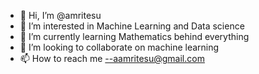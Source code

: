 - 👋 Hi, I’m @amritesu
- 👀 I’m interested in Machine Learning and Data science
- 🌱 I’m currently learning Mathematics behind everything
- 💞️ I’m looking to collaborate on machine learning
- 📫 How to reach me --aamritesu@gmail.com

<!---
amritesu/amritesu is a ✨ special ✨ repository because its `README.md` (this file) appears on your GitHub profile.
You can click the Preview link to take a look at your changes.
--->
